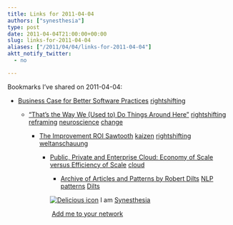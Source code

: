```yaml
---
title: Links for 2011-04-04
authors: ["synesthesia"]
type: post
date: 2011-04-04T21:00:00+00:00
slug: links-for-2011-04-04 
aliases: ["/2011/04/04/links-for-2011-04-04"]
aktt_notify_twitter:
  - no

---
```

Bookmarks I&#8217;ve shared on 2011-04-04:

  * [Business Case for Better Software Practices][1] 
    [rightshifting][2] </li> 
    
      * [&ldquo;That&rsquo;s the Way We (Used to) Do Things Around Here&rdquo;][3] 
        [rightshifting][2] [reframing][4] [neuroscience][5] [change][6] </li> 
        
          * [The Improvement ROI Sawtooth][7] 
            [kaizen][8] [rightshifting][2] [weltanschauung][9] </li> 
            
              * [Public, Private and Enterprise Cloud: Economy of Scale versus Efficiency of Scale][10] 
                [cloud][11] </li> 
                
                  * [Archive of Articles and Patterns by Robert Dilts][12] 
                    [NLP][13] [patterns][14] [Dilts][15] </li> </ul> 
                    
                    <p class="deliciouslink">
                      <a href="https://del.icio.us/synesthesia" title="See all my bookmarks on del.icio.us"><img src="https://www.synesthesia.co.uk/images/deliciousicon.jpg" alt="Delicious icon" /></a>&nbsp;I am <a href="https://del.icio.us/synesthesia" title="See all my bookmarks on del.icio.us">Synesthesia</a>
                    </p>
                    
                    <p class="deliciouslink">
                      <a href="https://del.icio.us/network?add=synesthesia" title="Add me to your del.icio.us network"><img src="https://www.synesthesia.co.uk/images/add.gif" alt="" /></a>&nbsp;<a href="https://del.icio.us/network?add=synesthesia" title="Add me to your del.icio.us network">Add me to your network</a>
                    </p>

 [1]: https://www.stevemcconnell.com/psd/13-businesscase.htm
 [2]: https://www.delicious.com/synesthesia/rightshifting
 [3]: https://www.strategy-business.com/article/11109?pg=all
 [4]: https://www.delicious.com/synesthesia/reframing
 [5]: https://www.delicious.com/synesthesia/neuroscience
 [6]: https://www.delicious.com/synesthesia/change
 [7]: https://flowchainsensei.amplify.com/2011/03/27/the-improvement-roi-sawtooth
 [8]: https://www.delicious.com/synesthesia/kaizen
 [9]: https://www.delicious.com/synesthesia/weltanschauung
 [10]: https://devcentral.f5.com/weblogs/macvittie/archive/2011/03/30/public-private-and-enterprise-cloud-economy-of-scale-versus-efficiency.aspx
 [11]: https://www.delicious.com/synesthesia/cloud
 [12]: https://www.nlpu.com/archive.htm
 [13]: https://www.delicious.com/synesthesia/NLP
 [14]: https://www.delicious.com/synesthesia/patterns
 [15]: https://www.delicious.com/synesthesia/Dilts
